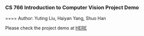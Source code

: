 ### CS 766 Introduction to Computer Vision Project Demo
====
Author: Yuting Liu, Haiyan Yang, Shuo Han

Please check the project demo at [HERE](https://fishball1121.github.io/Contour-Detection)
